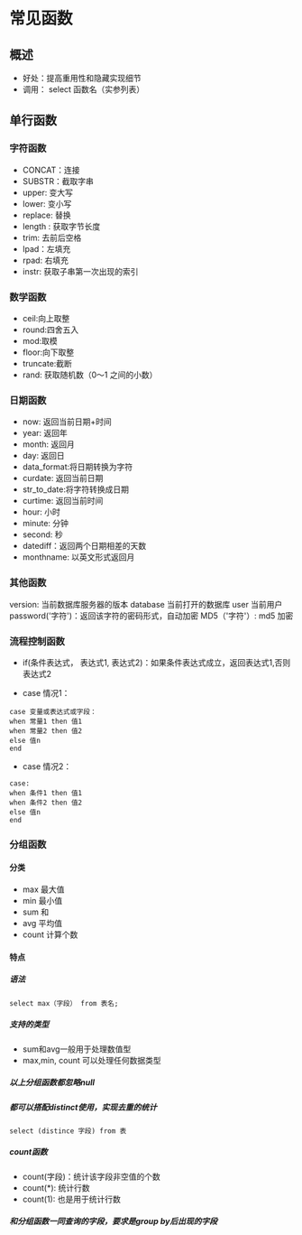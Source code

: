 # 常见函数

## 概述

- 好处：提高重用性和隐藏实现细节
- 调用： select 函数名（实参列表）

## 单行函数

### 字符函数

- CONCAT：连接
- SUBSTR：截取字串
- upper: 变大写
- lower: 变小写
- replace: 替换
- length : 获取字节长度
- trim: 去前后空格
- lpad：左填充
- rpad: 右填充
- instr: 获取子串第一次出现的索引

### 数学函数

- ceil:向上取整
- round:四舍五入
- mod:取模
- floor:向下取整
- truncate:截断
- rand: 获取随机数（0～1 之间的小数）

### 日期函数

- now: 返回当前日期+时间
- year: 返回年
- month: 返回月
- day: 返回日
- data_format:将日期转换为字符
- curdate: 返回当前日期
- str_to_date:将字符转换成日期
- curtime: 返回当前时间
- hour: 小时
- minute: 分钟
- second: 秒
- datediff：返回两个日期相差的天数
- monthname: 以英文形式返回月

### 其他函数

version: 当前数据库服务器的版本
database 当前打开的数据库
user 当前用户
password('字符')：返回该字符的密码形式，自动加密
MD5（'字符'）: md5 加密

### 流程控制函数

- if(条件表达式， 表达式1, 表达式2)：如果条件表达式成立，返回表达式1,否则表达式2

- case 情况1：

```
case 变量或表达式或字段：
when 常量1 then 值1
when 常量2 then 值2
else 值n
end
```

- case 情况2：

```
case:
when 条件1 then 值1
when 条件2 then 值2
else 值n
end
```

### 分组函数

#### 分类

- max 最大值
- min 最小值
- sum 和
- avg 平均值
- count 计算个数

#### 特点

##### 语法

```
select max（字段） from 表名;
```

##### 支持的类型

- sum和avg一般用于处理数值型
- max,min, count 可以处理任何数据类型

##### 以上分组函数都忽略null

##### 都可以搭配distinct使用，实现去重的统计

```
select (distince 字段) from 表
```

##### count函数

- count(字段)：统计该字段非空值的个数
- count(*): 统计行数
- count(1): 也是用于统计行数

##### 和分组函数一同查询的字段，要求是group by后出现的字段